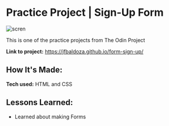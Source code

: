 # Practice Project | Sign-Up Form

![scren](https://user-images.githubusercontent.com/99030599/197002190-407eb2e2-c1d1-497e-a81a-950017eeb7f2.png)

This is one of the practice projects from The Odin Project

**Link to project:** https://jfbaldoza.github.io/form-sign-up/

## How It's Made:

**Tech used:** HTML and CSS

## Lessons Learned:

- Learned about making Forms
